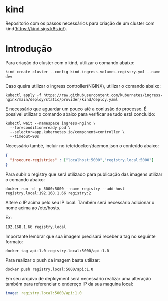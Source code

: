 # kind

Repositorio com os passos necessários para criação de um cluster com kind(https://kind.sigs.k8s.io/).

# Introdução

Para criação do cluster com o kind, utilizar o comando abaixo:

```kind create cluster --config kind-ingress-volumes-registry.yml --name dev```

Caso queira utilizar o ingress controller(NGINX), utilizar o comando abaixo:

```kubectl apply -f https://raw.githubusercontent.com/kubernetes/ingress-nginx/main/deploy/static/provider/kind/deploy.yaml```

É necessário que aguardar um pouco até a conlusão do processo. É possivel utilizar o comando abaixo para verificar se tudo está concluido:
```shell
kubectl wait --namespace ingress-nginx \
  --for=condition=ready pod \
  --selector=app.kubernetes.io/component=controller \
  --timeout=90s
```
Necessário també, incluir no /etc/docker/daemon.json o conteúdo abaixo:

```json
{
  "insecure-registries" : ["localhost:5000","registry.local:5000"]
}
```
Para subir o registry que será utilizado para publicação das imagens utilizar o comando abaixo:

```docker run -d -p 5000:5000 --name registry --add-host registry.local:192.168.1.66 registry:2```

Altere o IP acima pelo seu IP local. Também será necessário adicionar o nome acima ao /etc/hosts.

Ex:
```shell
192.168.1.66 registry.local
```
Importante lembrar que sua imagem precisará receber a tag no seguinte formato:

```docker tag api:1.0 registry.local:5000/api:1.0```

Para realizar o push da imagem basta utilizar:

```docker push registry.local:5000/api:1.0```

Em seu arquivo de deployment será necessário realizar uma alteração também para referenciar o endereço IP da sua maquina local:

```yaml
image: registry.local:5000/api:1.0
```
